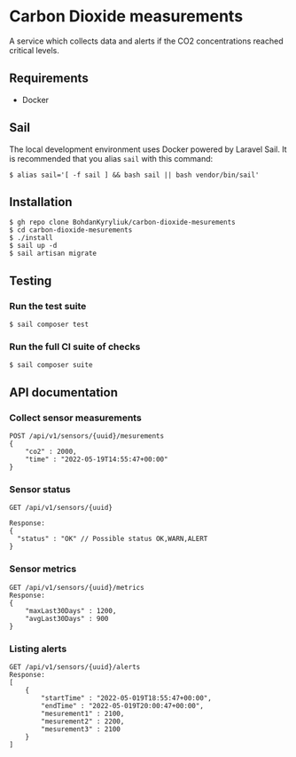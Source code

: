 # Carbon Dioxide measurements
A service which collects data and alerts if the CO2 concentrations reached critical levels.

## Requirements

- Docker

## Sail

The local development environment uses Docker powered by Laravel Sail. It is recommended that you alias `sail` with this command:

```shell
$ alias sail='[ -f sail ] && bash sail || bash vendor/bin/sail'
```

## Installation

```shell
$ gh repo clone BohdanKyryliuk/carbon-dioxide-mesurements
$ cd carbon-dioxide-mesurements
$ ./install
$ sail up -d
$ sail artisan migrate
```

## Testing

### Run the test suite
```shell
$ sail composer test
```

### Run the full CI suite of checks
```shell
$ sail composer suite
```

## API documentation

### Collect sensor measurements
```shell
POST /api/v1/sensors/{uuid}/mesurements
{
    "co2" : 2000,
    "time" : "2022-05-19T14:55:47+00:00"
}
```

### Sensor status
```shell
GET /api/v1/sensors/{uuid}

Response:
{
  "status" : "OK" // Possible status OK,WARN,ALERT
}
```

### Sensor metrics
```shell
GET /api/v1/sensors/{uuid}/metrics
Response:
{
    "maxLast30Days" : 1200,
    "avgLast30Days" : 900
}
```

### Listing alerts
```shell
GET /api/v1/sensors/{uuid}/alerts
Response:
[
    {
        "startTime" : "2022-05-019T18:55:47+00:00",
        "endTime" : "2022-05-019T20:00:47+00:00",
        "mesurement1" : 2100,
        "mesurement2" : 2200,
        "mesurement3" : 2100
    }
]
```
